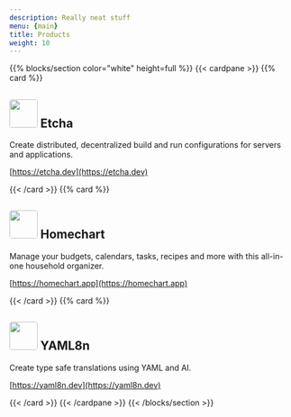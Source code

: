 ```yaml
---
description: Really neat stuff
menu: {main}
title: Products
weight: 10
---
```


{{% blocks/section color="white" height=full %}}
{{< cardpane >}}
{{% card %}}
## <img src="https://etcha.dev/etcha.png" style="border-radius: 4px; height: 50px; width: auto"> **Etcha**

Create distributed, decentralized build and run configurations for servers and applications.

[https://etcha.dev](https://etcha.dev)

{{< /card >}}
{{% card %}}
## <img src="https://homechart.app/homechart.png" style="border-radius: 4px; height: 50px; width: auto"> **Homechart**

Manage your budgets, calendars, tasks, recipes and more with this all-in-one household organizer.

[https://homechart.app](https://homechart.app)

{{< /card >}}
{{% card %}}
## <img src="https://yaml8n.dev/yaml8n.png" style="border-radius: 4px; height: 50px; width: auto"> **YAML8n**

Create type safe translations using YAML and AI.

[https://yaml8n.dev](https://yaml8n.dev)

{{< /card >}}
{{< /cardpane >}}
{{< /blocks/section >}}
